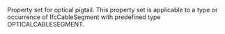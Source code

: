 Property set for optical pigtail. This property set is applicable to a type or occurrence of IfcCableSegment with predefined type OPTICALCABLESEGMENT.
